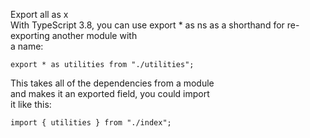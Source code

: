 Export all as x  
With TypeScript 3.8, you can use export * as ns as 
a shorthand for re-exporting another module with  
a name:  
```
export * as utilities from "./utilities";
```
This takes all of the dependencies from a module  
and makes it an exported field, you could import  
it like this:  
```
import { utilities } from "./index";
```
